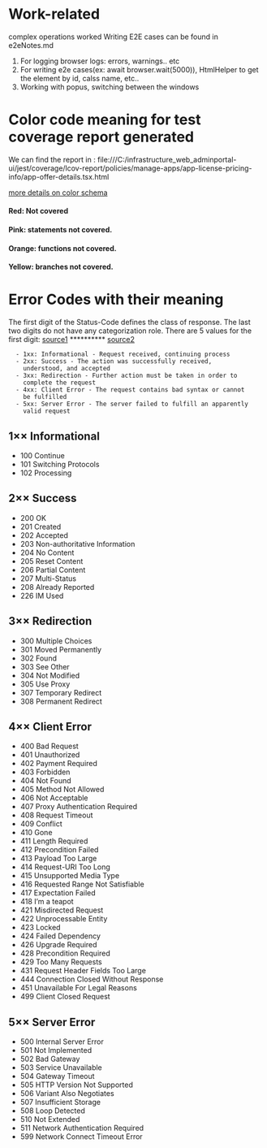 # Work-related
complex operations worked
Writing E2E cases can be found in e2eNotes.md

1. For logging browser logs: errors, warnings.. etc
2. For writing e2e cases(ex: await browser.wait(5000)), HtmlHelper to get the element by id, calss name, etc..
3. Working with popus, switching between the windows

# Color code meaning for test coverage report generated 
We can find the report in : file:///C:/infrastructure_web_adminportal-ui/jest/coverage/lcov-report/policies/manage-apps/app-license-pricing-info/app-offer-details.tsx.html

[more details on color schema](https://krishankantsinghal.medium.com/how-to-read-test-coverage-report-generated-using-jest-c2d1cb70da8b)
#### Red: Not covered
#### Pink: statements not covered.
#### Orange: functions not covered.
#### Yellow: branches not covered.

# Error Codes with their meaning

The first digit of the Status-Code defines the class of response. The last two digits do not have any categorization role. There are 5 values for the first digit:
[source1](https://www.w3.org/Protocols/rfc2616/rfc2616-sec6.html#sec6.1) **********
[source2](https://restfulapi.net/http-status-codes/)

      - 1xx: Informational - Request received, continuing process
      - 2xx: Success - The action was successfully received,
        understood, and accepted
      - 3xx: Redirection - Further action must be taken in order to
        complete the request
      - 4xx: Client Error - The request contains bad syntax or cannot
        be fulfilled
      - 5xx: Server Error - The server failed to fulfill an apparently
        valid request
        
## 1×× Informational

- 100 Continue
- 101 Switching Protocols
- 102 Processing

## 2×× Success

- 200 OK
- 201 Created
- 202 Accepted
- 203 Non-authoritative Information
- 204 No Content
- 205 Reset Content
- 206 Partial Content
- 207 Multi-Status
- 208 Already Reported
- 226 IM Used

## 3×× Redirection

- 300 Multiple Choices
- 301 Moved Permanently
- 302 Found
- 303 See Other
- 304 Not Modified
- 305 Use Proxy
- 307 Temporary Redirect
- 308 Permanent Redirect

## 4×× Client Error

- 400 Bad Request
- 401 Unauthorized
- 402 Payment Required
- 403 Forbidden
- 404 Not Found
- 405 Method Not Allowed
- 406 Not Acceptable
- 407 Proxy Authentication Required
- 408 Request Timeout
- 409 Conflict
- 410 Gone
- 411 Length Required
- 412 Precondition Failed
- 413 Payload Too Large
- 414 Request-URI Too Long
- 415 Unsupported Media Type
- 416 Requested Range Not Satisfiable
- 417 Expectation Failed
- 418 I’m a teapot
- 421 Misdirected Request
- 422 Unprocessable Entity
- 423 Locked
- 424 Failed Dependency
- 426 Upgrade Required
- 428 Precondition Required
- 429 Too Many Requests
- 431 Request Header Fields Too Large
- 444 Connection Closed Without Response
- 451 Unavailable For Legal Reasons
- 499 Client Closed Request

## 5×× Server Error

- 500 Internal Server Error
- 501 Not Implemented
- 502 Bad Gateway
- 503 Service Unavailable
- 504 Gateway Timeout
- 505 HTTP Version Not Supported
- 506 Variant Also Negotiates
- 507 Insufficient Storage
- 508 Loop Detected
- 510 Not Extended
- 511 Network Authentication Required
- 599 Network Connect Timeout Error
